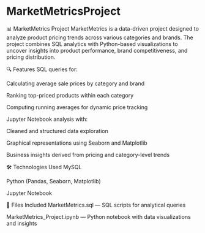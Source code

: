 # MarketMetricsProject
📊 MarketMetrics Project
MarketMetrics is a data-driven project designed to analyze product pricing trends across various categories and brands. The project combines SQL analytics with Python-based visualizations to uncover insights into product performance, brand competitiveness, and pricing distribution.

🔍 Features
SQL queries for:

Calculating average sale prices by category and brand

Ranking top-priced products within each category

Computing running averages for dynamic price tracking

Jupyter Notebook analysis with:

Cleaned and structured data exploration

Graphical representations using Seaborn and Matplotlib

Business insights derived from pricing and category-level trends

🛠 Technologies Used
MySQL

Python (Pandas, Seaborn, Matplotlib)

Jupyter Notebook

📁 Files Included
MarketMetrics.sql — SQL scripts for analytical queries

MarketMetrics_Project.ipynb — Python notebook with data visualizations and insights

